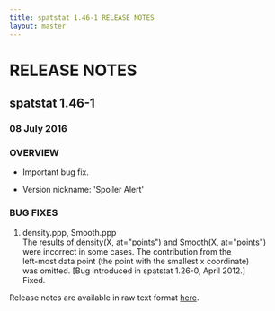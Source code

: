 ```yaml
---
title: spatstat 1.46-1 RELEASE NOTES
layout: master
---
```


# RELEASE NOTES

## spatstat 1.46-1

### 08 July 2016

   

### OVERVIEW

 * Important bug fix.

 * Version nickname: 'Spoiler Alert'

### BUG FIXES

1. density.ppp, Smooth.ppp  
     The results of density(X, at="points") and Smooth(X, at="points")  
     were incorrect in some cases. The contribution from the   
     left-most data point (the point with the smallest x coordinate)   
     was omitted.   [Bug introduced in spatstat 1.26-0, April 2012.]  
     Fixed.

Release notes are available in raw text format [here](spatstat-1.46-1.txt).
